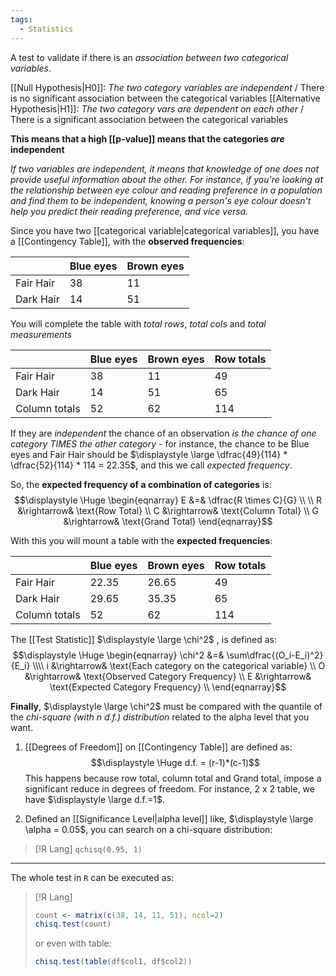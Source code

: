```yaml
---
tags:
  - Statistics
---
```

A test to validate if there is an *association between two categorical variables*.

[[Null Hypothesis|H0]]:  *The two category variables are independent* / There is no significant association between the categorical variables
[[Alternative Hypothesis|H1]]:  *The two category vars are dependent on each other* / There is a significant association between the categorical variables

**This means that a high [[p-value]] means that the categories _are_ independent**

*If two variables are independent, it means that knowledge of one does not provide useful information about the other. For instance, if you're looking at the relationship between eye colour and reading preference in a population and find them to be independent, knowing a person's eye colour doesn't help you predict their reading preference, and vice versa.*

Since you have two [[categorical variable|categorical variables]], you have a [[Contingency Table]], with the **observed frequencies**:

|           | Blue eyes | Brown eyes |
| --------- | --------- | ---------- |
| Fair Hair | 38        | 11         |
| Dark Hair | 14        | 51         |

You will complete the table with *total rows*, *total cols* and *total measurements*

|               | Blue eyes | Brown eyes | Row totals |
| ------------- | --------- | ---------- | ---------- |
| Fair Hair     | 38        | 11         | 49         |
| Dark Hair     | 14        | 51         | 65         |
| Column totals | 52        | 62         | 114        |

If they are *independent* the chance of an observation *is the chance of one category TIMES the other category* - for instance, the chance to be Blue eyes and Fair Hair should be $\displaystyle \large \dfrac{49}{114} * \dfrac{52}{114} * 114 = 22.35$, and this we call *expected frequency*.

So, the **expected frequency of a combination of categories** is:
$$\displaystyle \Huge \begin{eqnarray} 
E &=& \dfrac{R \times C}{G} \\ \\
R &\rightarrow& \text{Row Total} \\
C &\rightarrow& \text{Column Total} \\
G &\rightarrow& \text{Grand Total}
\end{eqnarray}$$

With this you will mount a table with the **expected frequencies**:

|               | Blue eyes | Brown eyes | Row totals |
| ------------- | --------- | ---------- | ---------- |
| Fair Hair     | 22.35     | 26.65      | 49         |
| Dark Hair     | 29.65     | 35.35      | 65         |
| Column totals | 52        | 62         | 114        |

The [[Test Statistic]] $\displaystyle \large \chi^2$ , is defined as:
$$\displaystyle \Huge \begin{eqnarray} 
\chi^2 &=& \sum\dfrac{(O_i-E_i)^2}{E_i} \\\\
i &\rightarrow& \text{Each category on the categorical variable} \\
O &\rightarrow& \text{Observed Category Frequency} \\
E &\rightarrow& \text{Expected Category Frequency} \\
\end{eqnarray}$$

**Finally**, $\displaystyle \large \chi^2$ must be compared with the quantile of the *chi-square (with n d.f.) distribution* related to the alpha level that you want.

1. [[Degrees of Freedom]] on [[Contingency Table]] are defined as:
$$\displaystyle \Huge d.f. = (r-1)*(c-1)$$
This happens because row total, column total and Grand total, impose a significant reduce in degrees of freedom. For instance, 2 x 2 table, we have $\displaystyle \large d.f.=1$.

2. Defined an [[Significance Level|alpha level]] like, $\displaystyle \large \alpha = 0.05$, you can search on a chi-square distribution:
> [!R Lang]
> `qchisq(0.95, 1)`

---

The whole test in `R` can be executed as:
> [!R Lang]
> ```R
> count <- matrix(c(38, 14, 11, 51), ncol=2)
> chisq.test(count)
> ``` 
> or even with table:
> ```R
> chisq.test(table(df$col1, df$col2))
> ```
